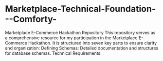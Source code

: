 # Marketplace-Technical-Foundation---Comforty-
 Marketplace E-Commerce Hackathon Repository This repository serves as a comprehensive resource for my participation in the Marketplace E-Commerce Hackathon. It is structured into seven key parts to ensure clarity and organization:  Defining Schemas: Detailed documentation and structures for database schemas. Technical Requirements: 
